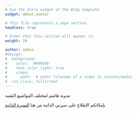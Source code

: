 ```yaml
---
# Use the Intro widget of the Blog template
widget: about.avatar

# This file represents a page section.
headless: true

# Order that this section will appear in.
weight: 10

author: admin
#design:
#  background:
#    color: '#090a0b'
#    text_color_light: true
#    video:
#      path:  # enter filename of a video in /assets/media
#  css_class: fullscreen
---
```


مدونة هاشم لمختلف المواضيع التقنية

بإمكانكم الإطلاع على سيرتي الذاتية من هنا 
[السيرة الذاتية](/about/)

